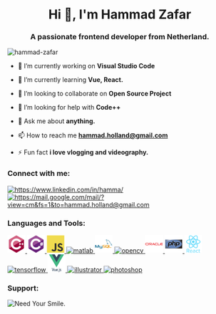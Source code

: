 <h1 align="center">Hi 👋, I'm Hammad Zafar</h1>
<h3 align="center">A passionate frontend developer from Netherland.</h3>

<p align="left"> <img src="https://komarev.com/ghpvc/?username=hammad-zafar&label=Views&color=0e75b6&style=flat" alt="hammad-zafar" /> </p>

- 🔭 I’m currently working on **Visual Studio Code**

- 🌱 I’m currently learning **Vue, React.**

- 👯 I’m looking to collaborate on **Open Source Project**

- 🤝 I’m looking for help with **Code++**

- 💬 Ask me about **anything.**

- 📫 How to reach me **hammad.holland@gmail.com**

- ⚡ Fun fact **i love vlogging and videography.**

<h3 align="left">Connect with me:</h3>
<p align="left">
<a href="https://linkedin.com/in/hamma/" target="blank"><img align="center" src="https://raw.githubusercontent.com/rahuldkjain/github-profile-readme-generator/master/src/images/icons/Social/linked-in-alt.svg" alt="https://www.linkedin.com/in/hamma/" height="30" width="40" /></a>
<a href="https://mail.google.com/mail/?view=cm&fs=1&to=hammad.holland@gmail.com" target="blank"><img align="center" src="https://upload.wikimedia.org/wikipedia/commons/0/0b/Logo_Gmail_%282015-2020%29.svg" alt="https://mail.google.com/mail/?view=cm&fs=1&to=hammad.holland@gmail.com" height="30" width="40" /></a>
</p>

<h3 align="left">Languages and Tools:</h3>
<p align="left"> <a href="https://www.w3schools.com/cpp/" target="_blank"> <img src="https://raw.githubusercontent.com/devicons/devicon/master/icons/cplusplus/cplusplus-original.svg" alt="cplusplus" width="40" height="40"/> </a> <a href="https://www.w3schools.com/cs/" target="_blank"> <img src="https://raw.githubusercontent.com/devicons/devicon/master/icons/csharp/csharp-original.svg" alt="csharp" width="40" height="40"/> </a> <a href="https://developer.mozilla.org/en-US/docs/Web/JavaScript" target="_blank"> <img src="https://raw.githubusercontent.com/devicons/devicon/master/icons/javascript/javascript-original.svg" alt="javascript" width="40" height="40"/> </a> <a href="https://www.mathworks.com/" target="_blank"> <img src="https://upload.wikimedia.org/wikipedia/commons/2/21/Matlab_Logo.png" alt="matlab" width="40" height="40"/> </a> <a href="https://www.mysql.com/" target="_blank"> <img src="https://raw.githubusercontent.com/devicons/devicon/master/icons/mysql/mysql-original-wordmark.svg" alt="mysql" width="40" height="40"/> </a> <a href="https://opencv.org/" target="_blank"> <img src="https://www.vectorlogo.zone/logos/opencv/opencv-icon.svg" alt="opencv" width="40" height="40"/> </a> <a href="https://www.oracle.com/" target="_blank"> <img src="https://raw.githubusercontent.com/devicons/devicon/master/icons/oracle/oracle-original.svg" alt="oracle" width="40" height="40"/> </a>  <a href="https://www.php.net" target="_blank"> <img src="https://raw.githubusercontent.com/devicons/devicon/master/icons/php/php-original.svg" alt="php" width="40" height="40"/> </a> <a href="https://reactjs.org/" target="_blank"> <img src="https://raw.githubusercontent.com/devicons/devicon/master/icons/react/react-original-wordmark.svg" alt="react" width="40" height="40"/> </a> <a href="https://www.tensorflow.org" target="_blank"> <img src="https://www.vectorlogo.zone/logos/tensorflow/tensorflow-icon.svg" alt="tensorflow" width="40" height="40"/> </a> <a href="https://vuejs.org/" target="_blank"> <img src="https://raw.githubusercontent.com/devicons/devicon/master/icons/vuejs/vuejs-original-wordmark.svg" alt="vuejs" width="40" height="40"/> </a><a href="https://www.adobe.com/in/products/illustrator.html" target="_blank"> <img src="https://www.vectorlogo.zone/logos/adobe_illustrator/adobe_illustrator-icon.svg" alt="illustrator" width="40" height="40"/> </a> <a href="https://www.photoshop.com/en" target="_blank"> <img src="https://upload.wikimedia.org/wikipedia/commons/a/af/Adobe_Photoshop_CC_icon.svg" alt="photoshop" width="40" height="40"/> </a> </p>

<h3 align="left">Support:</h3>
<p><a href="https://www.youtube.com/channel/UCFog9Hdkj1zboo02u8LbgQw"> <img align="left" src="https://upload.wikimedia.org/wikipedia/commons/1/11/YouTube_Red_Diamond_Play_Button.svg" height="35" width="200" alt="Need Your Smile." /></a></p><br><br>
